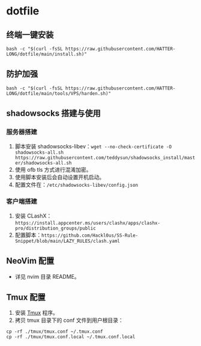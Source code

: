 # dotfile

## 终端一键安装

`bash -c "$(curl -fsSL https://raw.githubusercontent.com/HATTER-LONG/dotfile/main/install.sh)"`

## 防护加强

`bash -c "$(curl -fsSL https://raw.githubusercontent.com/HATTER-LONG/dotfile/main/tools/VPS/harden.sh)"`

## shadowsocks 搭建与使用

### 服务器搭建

1. 脚本安装 shadowsocks-libev：`wget --no-check-certificate -O shadowsocks-all.sh https://raw.githubusercontent.com/teddysun/shadowsocks_install/master/shadowsocks-all.sh`
2. 使用 ofb tls 方式进行混淆加密。
3. 使用脚本安装后会自动设置开机启动。
4. 配置文件在：`/etc/shadowsocks-libev/config.json`

### 客户端搭建

1. 安装 CLashX：`https://install.appcenter.ms/users/clashx/apps/clashx-pro/distribution_groups/public`
2. 配置脚本：`https://github.com/Hackl0us/SS-Rule-Snippet/blob/main/LAZY_RULES/clash.yaml`

## NeoVim 配置

- 详见 nvim 目录 README。

## Tmux 配置

1. 安装 [Tmux](https://github.com/tmux/tmux) 程序。
2. 拷贝 tmux 目录下的 conf 文件到用户根目录：

```shell
cp -rf ./tmux/tmux.conf ~/.tmux.conf
cp -rf ./tmux/tmux.conf.local ~/.tmux.conf.local
```
